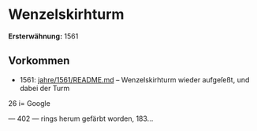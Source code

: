 # Wenzelskirhturm

**Ersterwähnung:** 1561

## Vorkommen
- 1561: [jahre/1561/README.md](../jahre/1561/README.md) – Wenzelskirhturm wieder aufgeſeßt, und dabei der Turm

26 i=
Google


— 402 —
rings herum gefärbt worden, 183...
